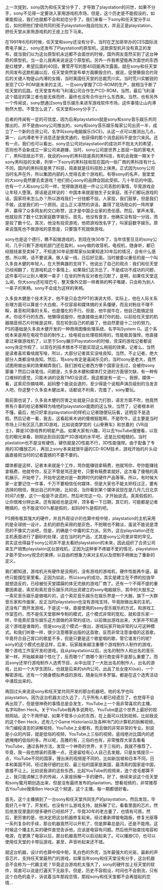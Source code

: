 上一次提到，sony因为和任天堂分手了，才导致了playstation的问世，如果不分手，sony不见得一定要进入家用游戏机市场，但是，这个历史是不能假设的，如果能假设，我们也就都不会和初恋分手了。我们来看一下sony和任天堂分手以后，如何把他们曾经共同的孩子playstation独自拉扯大，并且正是playstation，把任天堂从家用游戏机的王座上拉下马来。

在1991年6月的时候，任天堂和sony还没有分手，当时在芝加哥举办的CES国际消费电子展上，sony还发布了Playstation的原型机，这款原型机并没有真正的发布，就当我们以为这台原型机永远都不会面世的时候，国外网友竟然买到了这台神奇的原型机，当一会儿我再来说说这个原型机。另外一件我希望能再次面世的东西是红楼梦，希望后面的40回，曹雪芹写的那40回能再次露面。就在sony和任天堂共同发布这款机器以后，任天堂突然宣布单方面撕毁合约，据说，促使撕毁合约背后的关键人物是山内溥的女婿，当时美国任天堂的总裁荒川实。当时荒川实敏锐的发现了CD-ROM是未来的主流，一旦sony掌握了CD-ROM的生产，就相当于断了任天堂的后路。任天堂宣布和飞利浦公司合作生产CD-ROM，当然，最后飞利浦这个插足的第三者也是无疾而终，最终也没有合作出什么东西来。当然，也有另外一个传闻说，sony想通过sony音乐娱乐来进军游戏软件市场，这件事情让山内溥勃然大怒。不管怎么说了，任天堂和sony分手了。

后者的传闻有一定的可信度，因为后来playstation就是sony和sony音乐娱乐共同推出的，并不是由sony公司推出的，sony和sony音乐娱乐每家公司出资一半，成立了一个新的合资公司，名字叫sony电脑娱乐(SCE)。从这一点可以推测出几点，第一，山内溥老爷子消息还是很灵通的，他获得的那个消息起码不是空穴来风。还有一点，我们也可以看出，sony总公司对playstation的成功并不抱太大的希望，否则也不会新成立一家公司来避嫌，当时，sony公司是世界上首屈一指的家电大厂，黑科技层出不穷，我说的sony的黑科技是真的黑科技，有机会我做一期关于sony黑科技的文章，列举一下sony的黑科技和现在国内一些厂商的黑科技有什么不同，国内的黑科技是黑了科技，简直就是往科技脸上抹黑。正式因为sony公司当时名声在外，所以集团内部的人觉得去卖个游戏机，有辱sony的名声，我堂堂的大sony竟然要去卖游戏？他们担心sony的品牌会因此受损。几十年后的中国，也有一个人和sony公司一样，觉得做游戏是一件让公司丢脸的事情，毕竟游戏会让年轻人堕落。原话是这样说的：中国本来就是独生子女家庭，孩子们都玩游戏的话，国家将来怎么办？所以游戏我们一分钱都不投。人家投，我们鼓掌，但是我们不做，这是我们的一个原则。这么正义凛然的讲话，赢得了现场观众的一阵阵掌声，赢得了众多网友的交口称赞，这才是中国企业家的责任感。然后，掌声未落，他就投资了数十亿到家庭数字娱乐。首先，他没有食言，他确实没有投一分钱，而是投了数十亿。其次，他没有投资游戏，他把游戏改名字了，叫家庭数字娱乐。原来说饿死也不做游戏的意思是，只要饿不死就做游戏。

sony也是这个德行，瞧不起做游戏的，到现在快30年了，当年信誓旦旦的sony公司，几乎只剩下游戏机部门还在盈利，sony做的收音机，电视机，随身听，都已经赔钱甚至卖掉了，不知道30年前那帮家伙如果知道30年后的情况，会有什么感想。所以啊，话不要说满，做人留一线，日后好见面。当时被委以重任的是一个叫久多良木健的年轻人，在大贺典雄的支持下，他说出了自己的观点：我们和任天堂已经闹翻了，在游戏机这个事情上，如果我们这次怂了，不是成功不成功的问题，这件事可以让别人嘲笑一辈子！在坐的所有反对者也沉默了，是啊，如果任天堂这么闹，你大sony还吃哑巴亏，整天像外交部一样煮熟的鸭子嘴硬，只会称为别人一辈子的笑柄。sony不会成为这样的笑柄。

久多良木健是个技术天才，他不是只会念PPT的演讲大师，实际上，他在人际关系处理方面可以算是个大白痴，不仅容易和媒体搞的关系僵硬，而且对粉丝不理不睬，甚至和同事的关系，也是僵化的不行。但是，他牛就牛在，他自己能搞定技术。你说不行的东西，他懒得说服你，他直接做出来打你的脸。以前给任天堂的机器搞音频芯片时候是这样，现在轮到自己的机器了，他自然更是十二分的努力。PS的基础是久多良木健开发的一种商用图像处理系统，名字叫System G。这个系统本来是用在电视节目的制作上，给电视台处理视频用的，性能极其强悍。他直接拿过来做游戏机了，以至于Sony展示Playstation的时候，资深的游戏记者都说sony肯定作假了，以现在的技术根本不可能实现这么绚丽的效果。记者么，当然是读者喜欢看啥就写啥，所以，大部分记者其实没啥良知，当然，不止记者，绝大部分人类都没啥良知。然后，骂sony肯定是喜闻乐见的，当时sony是老大，竟然试图用做出来的效果糊弄我们，我们游戏记者西方哪个国家没去过，会被你sony蒙骗？然后口诛笔伐。问题是，久多良木健和媒体打交道的方面很欠缺，有一种有口难辩的感觉，只能木讷的说我TMD没说谎，我这都是有一说一，我擦，媒体一看，这索尼你搞啥啊，起码整个能说会道的，至少得是个说相声演员级别的当发言人吧，你这整个久多良木健出来，话都说不利索，完蛋了，sony要玩。

我前面也说了，久多良木健的厉害之处就是只会实力打脸，语言方面不吹，他竟然煞有介事的给记者解释为啥他的playstation能跑的这么快，当然了，记者根本听不懂。最后，他只好拿出playstation的样机让记者随便玩玩看，这明显不是造假。然后记者一看，我去，这看起来木讷的傻根挺能啊，不是吹牛。这主要是当时市场上只有区区几款3D游戏，比如说南梦宫的《山脊赛车》和世嘉的《VR战士》，算是3D游戏界的明星产品，如果大家有兴趣，可以去YouTube搜搜看，以现在的眼光来看，刚刚达到目前国产3D游戏的水平吧，还是比较粗糙的。当时plastation也不是没有硬伤，硬伤就是2D性能不行，3D性能强悍。由于配备了专用的3D播放芯片，再加上sony本来就很牛逼的CD-ROM技术，游戏开始的片头动画直接把当时的记者震撼的不要不要的。

媒体都是这样，记者本来就是个工作，骂你能赚钱拿稿费，他就骂你，夸你能赚钱拿稿费，他就夸你，反正不管是骂还是夸，只要有稿费拿就好。这次看了傻根的真机展示，开始夸了。开始夸这绝对是一款跨时代的硬件产品等等。所以，有时候大家一定要记住一件事，千万不要相信任何媒体，但是大家也不能太矫枉过正，要有选择的相信，做出自己的判断。比如说，当你看到某个媒体说现在是几月几日北京时间7点整，这个一般是不说谎的，然后听完这一句，才开始说谎。真真假假的，让你很难分辨出来。还有报纸也是这样，顶多看一下日期，其它的，可能都是记者瞎搞的，也不能说100%都是假的，起码98%是假的吧。

PS拥有极其强大的硬件，并且外观设计的也算中规中矩，playstation的主机采用的是全球统一设计，主机的颜色采用的是灰色，不抢眼也不黯淡，虽说不能说是漂亮的不像实力派吧，但是，的确是个中庸的实力派。另外，这台playstation还在主机表面进行了磨砂的处理，这在当时的产品，尤其是sony公司里非常的罕见。其实这也得益于sony公司并不是太看好playstation的未来，因此组织了合资公司来生产销售playstaion这台游戏机，正因为这种爹不疼娘不爱的情况，playstation才能不受sony观念的束缚，以自由的想象力来对主机以及控制手柄做出了重新的定义。

我们都知道，游戏机光有硬件是没用的，没有游戏的游戏机，硬件性能再牛逼，最终只能摆在家里看。正因为如此，所以sony的成功，其实是建立在不停的拉拢早就想造反的，已经被任天堂蹂躏的体无完肤的游戏厂商了。还有一个不得不提的重要因素是，索尼和索尼音乐娱乐共同出资建立的sony电脑娱乐，其中的大股东之一索尼音乐娱乐是做唱片的，这个索尼音乐娱乐在娱乐界是一个大腕，旗下一大群音乐家和作曲家，反正当时playstation也没有游戏支持，毕竟刚做出来的主机，还没有厂商开发游戏，于是这一块，直接使用的sony音乐娱乐的方式，和游戏工作室签约，而不是任天堂那种专制的模式，这个模式非常的宽松，就和音乐家一样，毕竟索尼音乐娱乐这方面做的非常的成功，以前做出游戏出来，大家并不知道这个游戏是谁做的，但是sony这个模式一推出，游戏玩家开始非常的认可这种模式。和我们听歌一样，很少注意哪家出版的这首歌，反而非常注意谁唱的这首歌，毕竟符合自己胃口的歌星不多，但是只要是这个歌星唱的歌，管它谁发行的呢?sony的这个模式也是这样，后来，玩家越来越注重哪个游戏制作人制作的游戏，哪个游戏工作室开发的游戏，自从playstation以后，出名的制作人和出名的音乐家一样，开始越来越个性化了，反而哪个厂商哪个发行商变得不是那么重要了。而且sony还举行游戏制作人选秀节目，从中出现了一大批出名的制作人，出名的游戏，比如一个大学生团队，也就是后来的shift公司，出品了处女座XI(sai)，一个解密游戏。还有一个随身模拟养成的游戏，随身玩伴多罗猫，都是在这个选秀活动中涌现出来的。

再回过头来说说sony和任天堂共同开发的那台机器吧，他的名字也叫playstation。因为这台机器太过久远了，几乎所有人都已经遗忘了，也觉得不会再出现了，但是很神奇的事情总是会发生，YouTube上一个我非常喜欢的主播，名字叫Ben Heck。关于YouTube我再多说两句，YouTube是这个世界上最好的视频网站，这个不用怀疑，如果不管多小众的东西，在上面可以找到视频，比如我说的这个Ben Heck，还有几个Game Historian以及各种冷门的计算机的拆解视频，冷门编程语言的讲解视频，YouTube上全都有。而且做的非常非常的专业。别说是小众的内容，就是低俗的视频，YouTube上三俗的视频，底线绝对比国内的遮遮掩掩的低俗的多。所以呢，高雅的有，三俗的也有，非常推荐大家去看看YouTube，通过各种方法，发现一个神奇的世界，关于三俗的，我就不推荐了，毕竟，我一般也想装的高雅一点，还是留给有心人自己去发掘。只是友情提示一点，YouTube不同的国家，搜出来的视频是不同的，比如新加坡和日本不同，日本和美国不同，经过我仔细的比较，最三俗的国家是美国，最清真的国家是中国，直接不让上。比如说我讲的这些东西，比起YouTube的视频来，连个皮毛都算不上，我只能讲解三手的传闻，人家是拆解一手的硬件。好了，继续来谈这个任天堂和sony蜜月期创造出来，但是没有最终发布的plastation。想看视频的，非常推荐去YouTube搜索Ben Heck这个频道，这个主播，每一期都很好看。

首先，这个主播搞到了一台sony和任天堂共同生产的playstation，然后发现，毕竟好几十年了，开发机，也没有什么游戏支持，就拆解了它。看看里面的芯片。然后他发现里面的很多硬件已经损坏了，毕竟30年的老古董了，也情有可原。然后，更厉害的是，他决定把这台机器修复起来。经过重新焊接电路板，修复光驱等一系列复杂的手续，那台机器竟然可以开机了，但是屏幕总是闪，还是不能用。这时候这个播主扎实的硬件直觉告诉他，应该是电容有问题。然后他开始查找电容和电源，在更换了电容以后，那台机器竟然可以启动起来了。可以播放CD，也可以使用任天堂的卡带玩游戏，甚至，声音听起来还不错。

就这台机器，设计的也算中规中矩，乳白色的外壳，当年最强大的光驱，最新的声音芯片，支持任天堂最热门的游戏，如果当年sony和任天堂没有分手，这台机器会不会称为一代霸主呢？毕竟这台游戏机太强大了，sony的硬件加上任天堂的软件，简直可以说是打遍天下无敌手。但是，历史不容假设，时间也不会倒流，只有这个白色的盒子，诉说着当年那段恋情，那段sony和任天堂都不会再提起的恋情...
